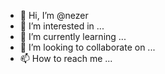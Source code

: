 - 👋 Hi, I’m @nezer
- 👀 I’m interested in ...
- 🌱 I’m currently learning ...
- 💞️ I’m looking to collaborate on ...
- 📫 How to reach me ...

<!---
DarkSuid/DarkSuid is a ✨ special ✨ repository because its `README.md` (this file) appears on your GitHub profile.
You can click the Preview link to take a look at your changes.
--->
